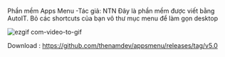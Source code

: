 Phần mềm Apps Menu
-Tác giả: NTN
Đây là phần mềm được viết bằng AutoIT.
Bỏ các shortcuts của bạn vô thư mục menu để làm gọn desktop

![ezgif com-video-to-gif](https://user-images.githubusercontent.com/57611937/221533574-dd7f94cd-2ed0-46af-99a8-3c6608c29c96.gif)

Download : https://github.com/thenamdev/appsmenu/releases/tag/v5.0
